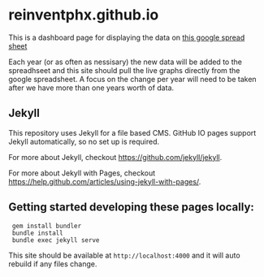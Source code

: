 # reinventphx.github.io

This is a dashboard page for displaying the data on [this google spread sheet](https://docs.google.com/spreadsheets/d/1JvF5lyj5h_5DgLOBItflwd7438dF0aSuCtqDaN2CMt8/edit?usp=sharing)

Each year (or as often as nessisary) the new data will be added to the spreadhseet and this site should pull the live graphs directly from the google spreadsheet. A focus on the change per year will need to be taken after we have more than one years worth of data.



## Jekyll

This repository uses Jekyll for a file based CMS.  GitHub IO pages support Jekyll automatically, so no set up is required.  

For more about Jekyll, checkout https://github.com/jekyll/jekyll. 

For more about Jekyll with Pages, checkout https://help.github.com/articles/using-jekyll-with-pages/. 


## Getting started developing these pages locally: 
````
 gem install bundler
 bundle install
 bundle exec jekyll serve
````
This site should be available at ```http://localhost:4000``` and it will auto rebuild if any files change.


